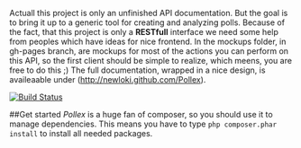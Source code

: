 Actuall this project is only an unfinished API documentation.
But the goal is to bring it up to a generic tool for creating and analyzing polls.
Because of the fact, that this project is only a __RESTfull__ interface we need
some help from peoples which have ideas for nice frontend.
In the mockups folder, in gh-pages branch, are mockups for most of the actions you can perform on this API,
so the first client should be simple to realize, which meens, you are free to do this ;)
The full documentation, wrapped in a nice design, is availeaable under (http://newloki.github.com/Pollex).

[![Build Status](https://secure.travis-ci.org/fabpot/Silex.png?branch=master)](http://travis-ci.org/newloki/Pollex)

##Get started
_Pollex_ is a huge fan of composer, so you should use it to manage dependencies.
This means you have to type `php composer.phar install` to install all needed packages.

